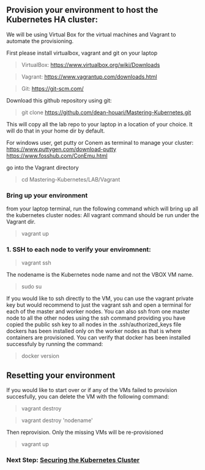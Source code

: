 ## Provision your environment to host the Kubernetes HA cluster:

We will be using Virtual Box for the virtual machines and Vagrant to automate the provisioning.

First please install virtualbox, vagrant and git on your laptop

> VirtualBox: https://www.virtualbox.org/wiki/Downloads

> Vagrant: https://www.vagrantup.com/downloads.html

> Git: https://git-scm.com/

Download this github repository using git:

> git clone https://github.com/dean-houari/Mastering-Kubernetes.git

This will copy all the lab repo to your laptop in a location of your choice. It will do that in your home dir by default.

For windows user, get putty or Conem as terminal to manage your cluster: https://www.puttygen.com/download-putty https://www.fosshub.com/ConEmu.html

go into the Vagrant directory

> cd Mastering-Kubernetes/LAB/Vagrant

### Bring up your environment

from your laptop terminal, run the following command which will bring up all the kubernetes cluster nodes:
All vagrant command should be run under the Vagrant dir.

> vagrant up

### 1. SSH to each node to verify your enviromnent:
  
  > vagrant ssh <nodename> 
  
  The nodename is the Kubernetes node name and not the VBOX VM name.
  
  > sudo su
 
 If you would like to ssh directly to the VM, you can use the vagrant private key but would recommend to just the vagrant ssh and open a terminal for each of the master and worker nodes. You can also ssh from one master node to all the other nodes using the ssh command providing you have copied the public ssh key to all nodes in the .ssh/authorized_keys file
dockers has been installed only on the worker nodes as that is where containers are provisioned. You can verify that docker has been installed successfuly by running the command:

> docker version 

## Resetting your environment 

If you would like to start over or if any of the VMs failed to provision succesfully, you can delete the VM with the following command:

> vagrant destroy 

> vagrant destroy 'nodename'

Then reprovision. Only the missing VMs will be re-provisioned

> vagrant up

### Next Step: [Securing the Kubernetes Cluster](Provision-the-KPI-infrastructure.md)
